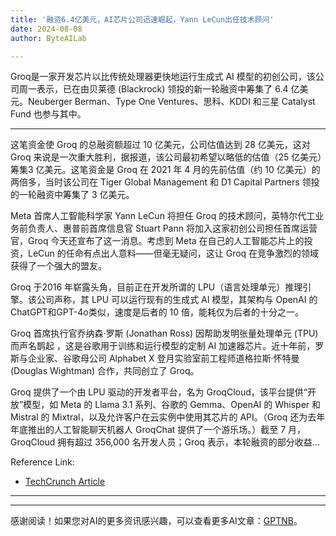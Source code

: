 ```yaml
---
title: '融资6.4亿美元，AI芯片公司迅速崛起，Yann LeCun出任技术顾问'
date: 2024-08-08
author: ByteAILab

---
```


Groq是一家开发芯片以比传统处理器更快地运行生成式 AI 模型的初创公司，该公司周一表示，已在由贝莱德 (Blackrock) 领投的新一轮融资中筹集了 6.4 亿美元。Neuberger Berman、Type One Ventures、思科、KDDI 和三星 Catalyst Fund 也参与其中。

---
这笔资金使 Groq 的总融资额超过 10 亿美元，公司估值达到 28 亿美元，这对 Groq 来说是一次重大胜利，据报道，该公司最初希望以略低的估值（25 亿美元）筹集3 亿美元。这笔资金是 Groq 在 2021 年 4 月的先前估值（约 10 亿美元）的两倍多，当时该公司在 Tiger Global Management 和 D1 Capital Partners 领投的一轮融资中筹集了 3 亿美元。

Meta 首席人工智能科学家 Yann LeCun 将担任 Groq 的技术顾问，英特尔代工业务前负责人、惠普前首席信息官 Stuart Pann 将加入这家初创公司担任首席运营官，Groq 今天还宣布了这一消息。考虑到 Meta 在自己的人工智能芯片上的投资，LeCun 的任命有点出人意料——但毫无疑问，这让 Groq 在竞争激烈的领域获得了一个强大的盟友。

Groq 于2016 年崭露头角，目前正在开发所谓的 LPU（语言处理单元）推理引擎。该公司声称，其 LPU 可以运行现有的生成式 AI 模型，其架构与 OpenAI 的ChatGPT和GPT-4o类似，速度是后者的 10 倍，能耗仅为后者的十分之一。

Groq 首席执行官乔纳森·罗斯 (Jonathan Ross) 因帮助发明张量处理单元 (TPU)而声名鹊起 ，这是谷歌用于训练和运行模型的定制 AI 加速器芯片。近十年前，罗斯与企业家、谷歌母公司 Alphabet X 登月实验室前工程师道格拉斯·怀特曼 (Douglas Wightman) 合作，共同创立了 Groq。

Groq 提供了一个由 LPU 驱动的开发者平台，名为 GroqCloud，该平台提供“开放”模型，如 Meta 的 Llama 3.1 系列、谷歌的 Gemma、OpenAI 的 Whisper 和 Mistral 的 Mixtral，以及允许客户在云实例中使用其芯片的 API。（Groq 还为去年年底推出的人工智能聊天机器人 GroqChat 提供了一个游乐场。）截至 7 月，GroqCloud 拥有超过 356,000 名开发人员；Groq 表示，本轮融资的部分收益...

Reference Link:
- [TechCrunch Article](https://techcrunch.com/2024/08/05/ai-chip-startup-groq-lands-640m-to-challenge-nvidia/)
---
---
感谢阅读！如果您对AI的更多资讯感兴趣，可以查看更多AI文章：[GPTNB](https://gptnb.com)。